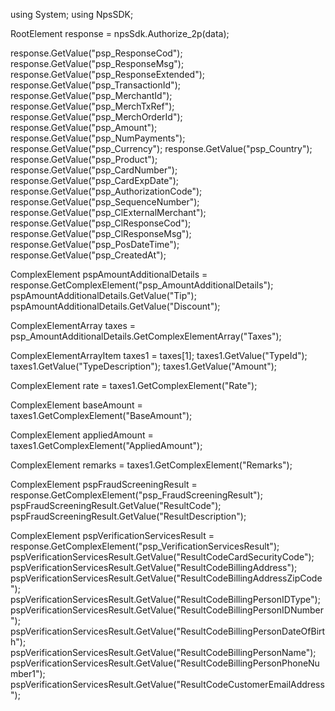 using System;
using NpsSDK;

RootElement response = npsSdk.Authorize_2p(data);

response.GetValue("psp_ResponseCod");
response.GetValue("psp_ResponseMsg");
response.GetValue("psp_ResponseExtended");
response.GetValue("psp_TransactionId");
response.GetValue("psp_MerchantId");
response.GetValue("psp_MerchTxRef");
response.GetValue("psp_MerchOrderId");
response.GetValue("psp_Amount");
response.GetValue("psp_NumPayments");
response.GetValue("psp_Currency");
response.GetValue("psp_Country");
response.GetValue("psp_Product");
response.GetValue("psp_CardNumber");
response.GetValue("psp_CardExpDate");
response.GetValue("psp_AuthorizationCode");
response.GetValue("psp_SequenceNumber");
response.GetValue("psp_ClExternalMerchant");
response.GetValue("psp_ClResponseCod");
response.GetValue("psp_ClResponseMsg");
response.GetValue("psp_PosDateTime");
response.GetValue("psp_CreatedAt");

ComplexElement pspAmountAdditionalDetails = response.GetComplexElement("psp_AmountAdditionalDetails");
pspAmountAdditionalDetails.GetValue("Tip");
pspAmountAdditionalDetails.GetValue("Discount");

ComplexElementArray taxes = psp_AmountAdditionalDetails.GetComplexElementArray("Taxes");

ComplexElementArrayItem taxes1 = taxes[1];
taxes1.GetValue("TypeId");
taxes1.GetValue("TypeDescription");
taxes1.GetValue("Amount");

ComplexElement rate = taxes1.GetComplexElement("Rate");


ComplexElement baseAmount = taxes1.GetComplexElement("BaseAmount");


ComplexElement appliedAmount = taxes1.GetComplexElement("AppliedAmount");


ComplexElement remarks = taxes1.GetComplexElement("Remarks");





ComplexElement pspFraudScreeningResult = response.GetComplexElement("psp_FraudScreeningResult");
pspFraudScreeningResult.GetValue("ResultCode");
pspFraudScreeningResult.GetValue("ResultDescription");


ComplexElement pspVerificationServicesResult = response.GetComplexElement("psp_VerificationServicesResult");
pspVerificationServicesResult.GetValue("ResultCodeCardSecurityCode");
pspVerificationServicesResult.GetValue("ResultCodeBillingAddress");
pspVerificationServicesResult.GetValue("ResultCodeBillingAddressZipCode");
pspVerificationServicesResult.GetValue("ResultCodeBillingPersonIDType");
pspVerificationServicesResult.GetValue("ResultCodeBillingPersonIDNumber");
pspVerificationServicesResult.GetValue("ResultCodeBillingPersonDateOfBirth");
pspVerificationServicesResult.GetValue("ResultCodeBillingPersonName");
pspVerificationServicesResult.GetValue("ResultCodeBillingPersonPhoneNumber1");
pspVerificationServicesResult.GetValue("ResultCodeCustomerEmailAddress");

